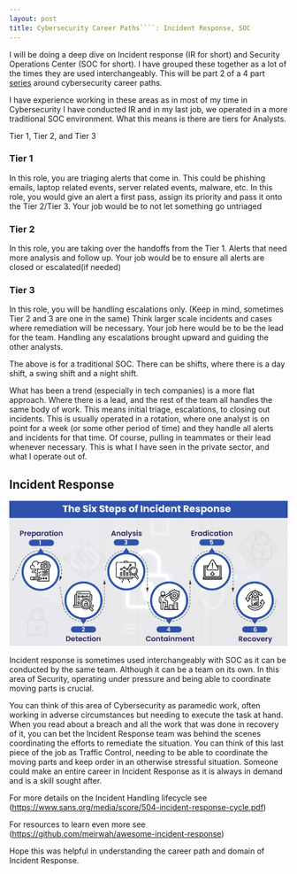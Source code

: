```yaml
---
layout: post
title: Cybersecurity Career Paths````: Incident Response, SOC
---
```


I will be doing a deep dive on Incident response (IR for short) and Security Operations Center (SOC for short). I have grouped these together as a lot of the times they are used interchangeably. This will be part 2 of a 4 part [series](2022-02-17-eighteenth_post.md) around cybersecurity career paths.

I have experience working in these areas as in most of my time in Cybersecurity I have conducted IR and in my last job, we operated in a more traditional SOC environment. What this means is there are tiers for Analysts.

Tier 1, Tier 2, and Tier 3
<br>

### Tier 1

In this role, you are triaging alerts that come in. This could be phishing emails, laptop related events, server related events, malware, etc. In this role, you would give an alert a first pass, assign its priority and pass it onto the Tier 2/Tier 3. Your job would be to not let something go untriaged


### Tier 2

In this role, you are taking over the handoffs from the Tier 1. Alerts that need more analysis and follow up. Your job would be to ensure all alerts are closed or escalated(if needed)

### Tier 3

In this role, you will be handling escalations only. (Keep in mind, sometimes Tier 2 and 3 are one in the same) Think larger scale incidents and cases where remediation will be necessary. Your job here would be to be the lead for the team. Handling any escalations brought upward and guiding the other analysts.

The above is for a traditional SOC. There can be shifts, where there is a day shift, a swing shift and a night shift.

What has been a trend (especially in tech companies) is a more flat approach. Where there is a lead, and the rest of the team all handles the same body of work. This means initial triage, escalations, to closing out incidents. This is usually operated in a rotation, where one analyst is on point for a week (or some other period of time) and they handle all alerts and incidents for that time. Of course, pulling in teammates or their lead whenever necessary. This is what I have seen in the private sector, and what I operate out of.


## Incident Response

![Incident Response](/images/incident-response.jpeg)

Incident response is sometimes used interchangeably with SOC as it can be conducted by the same team. Although it can be a team on its own. In this area of Security, operating under pressure and being able to coordinate moving parts is crucial.

You can think of this area of Cybersecurity as paramedic work, often working in adverse circumstances but needing to execute the task at hand. When you read about a breach and all the work that was done in recovery of it, you can bet the Incident Response team was behind the scenes coordinating the efforts to remediate the situation. You can think of this last piece of the job as Traffic Control, needing to be able to coordinate the moving parts and keep order in an otherwise stressful situation. Someone could make an entire career in Incident Response as it is always in demand and is a skill sought after.

For more details on the Incident Handling lifecycle see
(https://www.sans.org/media/score/504-incident-response-cycle.pdf)
<br>

For resources to learn even more see
(https://github.com/meirwah/awesome-incident-response)
<br>

Hope this was helpful in understanding the career path and domain of Incident Response.
